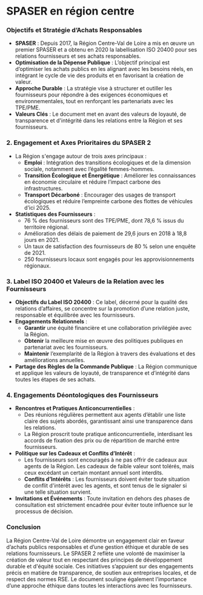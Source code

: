# SPASER en région centre

### Objectifs et Stratégie d’Achats Responsables

-   **SPASER** : Depuis 2017, la Région Centre-Val de Loire a mis en œuvre un premier SPASER et a obtenu en 2020 la labellisation ISO 20400 pour ses relations fournisseurs et ses achats responsables.
-   **Optimisation de la Dépense Publique** : L’objectif principal est d’optimiser les achats publics en les alignant avec les besoins réels, en intégrant le cycle de vie des produits et en favorisant la création de valeur.
-   **Approche Durable** : La stratégie vise à structurer et outiller les fournisseurs pour répondre à des exigences économiques et environnementales, tout en renforçant les partenariats avec les TPE/PME.
-   **Valeurs Clés** : Le document met en avant des valeurs de loyauté, de transparence et d'intégrité dans les relations entre la Région et ses fournisseurs.

### 2. Engagement et Axes Prioritaires du SPASER 2

-   La Région s'engage autour de trois axes principaux :
    -   **Emploi** : Intégration des transitions écologiques et de la dimension sociale, notamment avec l’égalité femmes-hommes.
    -   **Transition Écologique et Énergétique** : Améliorer les connaissances en économie circulaire et réduire l’impact carbone des infrastructures.
    -   **Transport Décarboné** : Encourager des usages de transport écologiques et réduire l’empreinte carbone des flottes de véhicules d’ici 2025.
-   **Statistiques des Fournisseurs** :
    -   76 % des fournisseurs sont des TPE/PME, dont 78,6 % issus du territoire régional.
    -   Amélioration des délais de paiement de 29,6 jours en 2018 à 18,8 jours en 2021.
    -   Un taux de satisfaction des fournisseurs de 80 % selon une enquête de 2021.
    -   250 fournisseurs locaux sont engagés pour les approvisionnements régionaux.

### 3. Label ISO 20400 et Valeurs de la Relation avec les Fournisseurs

-   **Objectifs du Label ISO 20400** : Ce label, décerné pour la qualité des relations d’affaires, se concentre sur la promotion d’une relation juste, responsable et équilibrée avec les fournisseurs.
-   **Engagements Relationnels** :
    -   **Garantir** une équité financière et une collaboration privilégiée avec la Région.
    -   **Obtenir** la meilleure mise en œuvre des politiques publiques en partenariat avec les fournisseurs.
    -   **Maintenir** l’exemplarité de la Région à travers des évaluations et des améliorations annuelles.
-   **Partage des Règles de la Commande Publique** : La Région communique et applique les valeurs de loyauté, de transparence et d’intégrité dans toutes les étapes de ses achats.

### 4. Engagements Déontologiques des Fournisseurs

-   **Rencontres et Pratiques Anticoncurrentielles** :
    -   Des réunions régulières permettent aux agents d’établir une liste claire des sujets abordés, garantissant ainsi une transparence dans les relations.
    -   La Région proscrit toute pratique anticoncurrentielle, interdisant les accords de fixation des prix ou de répartition de marché entre fournisseurs.
-   **Politique sur les Cadeaux et Conflits d’Intérêt** :
    -   Les fournisseurs sont encouragés à ne pas offrir de cadeaux aux agents de la Région. Les cadeaux de faible valeur sont tolérés, mais ceux excédant un certain montant annuel sont interdits.
    -   **Conflits d’Intérêts** : Les fournisseurs doivent éviter toute situation de conflit d'intérêt avec les agents, et sont tenus de le signaler si une telle situation survient.
-   **Invitations et Événements** : Toute invitation en dehors des phases de consultation est strictement encadrée pour éviter toute influence sur le processus de décision.

### Conclusion

La Région Centre-Val de Loire démontre un engagement clair en faveur d’achats publics responsables et d’une gestion éthique et durable de ses relations fournisseurs. Le SPASER 2 reflète une volonté de maximiser la création de valeur tout en respectant des principes de développement durable et d'équité sociale. Ces initiatives s’appuient sur des engagements précis en matière de transparence, de soutien aux entreprises locales, et de respect des normes RSE. Le document souligne également l’importance d’une approche éthique dans toutes les interactions avec les fournisseurs.
<!--stackedit_data:
eyJoaXN0b3J5IjpbLTE4ODY2ODgyNTJdfQ==
-->